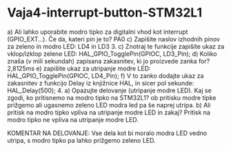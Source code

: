 # Vaja4-interrupt-button-STM32L1
 a) Ali lahko uporabite modro tipko za digitalni vhod kot interrupt (GPIO_EXT…). Če da, kateri pin je to? PA0
 c) Zapišite naslov izhodnih pinov za zeleno in modro LED: LD4 in LD3 
 3. 
 c) Znotraj te funkcije zapišite ukaz za vklop/izklop zelene LED: HAL_GPIO_TogglePin(GPIOC, LD3_Pin);
 d) Koliko znaša (v mili sekundah) zapisana zakasnitev, ki jo proizvede zanka for? 2,8125ms 
 e) zapišite ukaz za utripanje modre LED: HAL_GPIO_TogglePin(GPIOC, LD4_Pin); 
 f) V to zanko dodajte ukaz za zakasnitev z funkcijo Delay iz knjižnice HAL, in sicer pol sekunde: HAL_Delay(500);
 4.
 a) Opazujte delovanje (utripanje modre LED). Kaj se zgodi, ko pritisnemo na modro tipko na STM32L1? ob pritisku modre tipke prižgemo ali ugasnemo zeleno LED modra led pa še naprej utripa. 
 b) Ali pritisk na modro tipko vpliva na utripanje modre LED in zakaj? Pritisk na modro tipko ne vpliva na utripanje modre LED.

KOMENTAR NA DELOVANJE: Vse dela kot bi moralo modra LED vedno utripa, s modro tipko pa lahko prižgemo zeleno LED.
